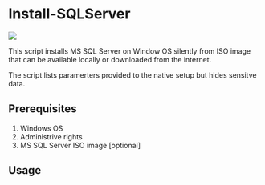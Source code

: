 # Install-SQLServer

[![](https://img.shields.io/badge/version-1.0-blue)](https://github.com/thotran90/DBAScripts)

This script installs MS SQL Server on Window OS silently from ISO image that can be available locally or downloaded from the internet.  

The script lists paramerters provided to the native setup but hides sensitve data.  
## Prerequisites  

1. Windows OS  
2. Administrive rights  
3. MS SQL Server ISO image [optional]  

## Usage  
